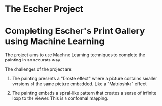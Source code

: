 # The Escher Project


Completing Escher's Print Gallery using Machine Learning
=======
The project aims to use Machine Learning techniques to complete the painting in an accurate way.

The challenges of the project are:

  1. The painting presents a "Droste effect" where a picture contains smaller versions of the same picture embedded. Like a "Matrioshka" effect.
  
  2. The painting embeds a spiral-like pattern that creates a sense of infinite loop to the viewer. This is a conformal mapping.

